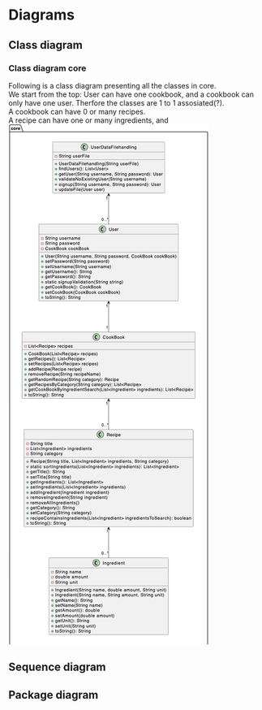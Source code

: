 # Diagrams 

## Class diagram
### Class diagram core
Following is a class diagram presenting all the classes in core.   
We start from the top:
    User can have one cookbook, and a cookbook can only have one user. Therfore the classes are 1 to 1 assosiated(?).   
    A cookbook can have 0 or many recipes.  
    A recipe can have one or many ingredients, and 
![CoreClassDiagram](/cookbook/docs/release3/Diagrams/CoreClassDiagram.png)


## Sequence diagram 

## Package diagram 